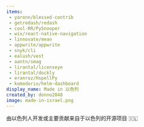 ```yaml
---
items:
 - yaronn/blessed-contrib
 - getredash/redash
 - cool-RR/PySnooper
 - wix/react-native-navigation
 - linnovate/mean
 - appwrite/appwrite
 - snyk/cli
 - ealush/vest
 - aantn/smag
 - lirantal/licenseye
 - lirantal/dockly
 - eranroz/HspellPy
 - komodorio/helm-dashboard
display_name: Made in 以色列
created_by: donno2048
image: made-in-israel.png
---
```

由以色列人开发或主要贡献来自于以色列的开源项目 :israel:
